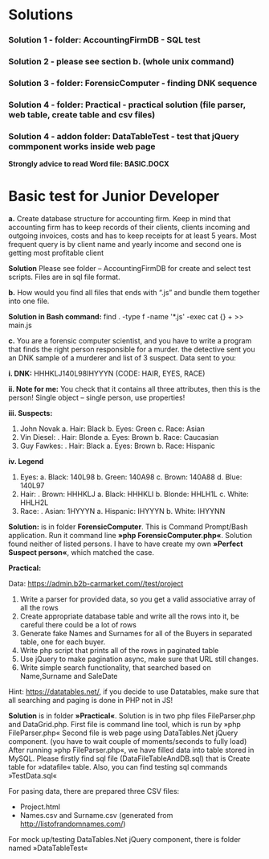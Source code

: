 # Solutions
###  Solution 1 - folder: **AccountingFirmDB** - SQL test
### Solution 2 - please see section **b.** (whole unix command)
### Solution 3 - folder: **ForensicComputer** - finding DNK sequence
### Solution 4 - folder: **Practical** - practical solution (file parser, web table, create table and csv files)
### Solution 4 - addon folder: **DataTableTest** - test that jQuery commponent works inside web page

**Strongly advice to read Word file: BASIC.DOCX**

# Basic test for Junior Developer
**a.**	Create database structure for accounting firm. Keep in mind that accounting firm has to keep records of their clients, clients incoming and outgoing invoices, costs and has to keep receipts for at least 5 years. Most frequent query is by client name and yearly income and second one is getting most profitable client

**Solution**
Please see folder – AccountingFirmDB for create and select test scripts. Files are in sql file format.

**b.**	How would you find all files  that  ends with “.js”  and bundle them together into one file.

**Solution in Bash command:**
find . -type f -name '*.js' -exec cat {} + >> main.js

**c.**	You are a forensic computer scientist, and you have to write a program that finds the right person responsible for a murder. the detective sent you an DNK sample of a murderer and list of 3 suspect. Data sent to you:

**i.	DNK:** HHHKLJ140L98IHYYYN (CODE: HAIR, EYES, RACE)

**ii.	Note for me:** You check that it contains all three attributes, then this is the person! Single object – single person, use properties!

**iii.	Suspects:**

1.	John Novak 
a.	Hair:  Black
b.	Eyes: Green
c.	Race: Asian
2.	Vin Diesel:
 .	Hair: Blonde
a.	Eyes: Brown
b.	Race: Caucasian
3.	 Guy Fawkes:
 .	Hair: Black
a.	Eyes: Brown
b.	Race: Hispanic


**iv.	Legend**

1.	Eyes:
a.	Black:  140L98
b.	Green: 140A98
c.	Brown: 140A88
d.	Blue:    140L97
2.	Hair: 
 .	Brown: HHHKLJ
a.	Black:   HHHKLI
b.	Blonde: HHLH1L
c.	White:  HHLH2L
3.	Race:
 .	Asian: 1HYYYN
a.	Hispanic: IHYYYN
b.	White: IHYYNN

**Solution:**
is in folder **ForensicComputer**. This is Command Prompt/Bash application. Run it command line **»php ForensicComputer.php«**. Solution found neither of listed persons. I have to have create my own **»Perfect Suspect person«**, which matched the case.


**Practical:**

Data: https://admin.b2b-carmarket.com//test/project
1.	Write a parser for provided data, so you get a valid associative array of all the rows
2.	Create appropriate database table and write all the rows into it, be careful there could be a lot of rows
3.	Generate fake Names and Surnames for all of the Buyers in separated table, one for each buyer.
4.	Write php script that prints all of the rows in paginated table
5.	Use jQuery to make pagination async, make sure that URL still changes.
6.	Write simple search functionality, that searched based on Name,Surname and SaleDate

Hint: https://datatables.net/, if you decide to use Datatables, make sure that all searching and paging is done in PHP not in JS!

**Solution**
is in folder **»Practical«**. Solution is in two php files FileParser.php and DataGrid.php. First file is command line tool, which is run by »php FileParser.php«
Second file is web page using DataTables.Net jQuery component. (you have to wait couple of moments/seconds to fully load) 
After running »php FileParser.php«, we have filled data into table stored in MySQL. Please firstly find sql file (DataFileTableAndDB.sql) that is Create table for »datafile« table. Also, you can find testing sql commands »TestData.sql«

For pasing data, there are prepared three CSV files:
-	Project.html
-	Names.csv and Surname.csv (generated from http://listofrandomnames.com/)

For mock up/testing DataTables.Net jQuery component, there is folder named »DataTableTest«
